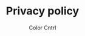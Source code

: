 ---
layout: other/privacy-policy
permalink: "/privacy-policy/"

title: Privacy policy
description: Color Cntrl desc here
author: Color Cntrl
tags:
- color-cntrl
---